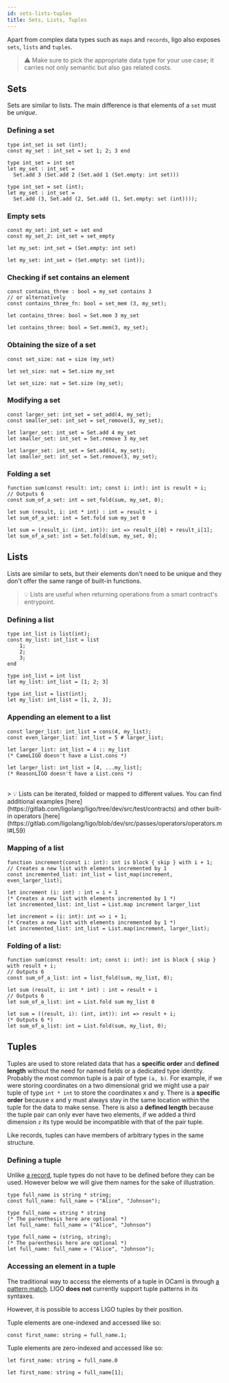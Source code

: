 ```yaml
---
id: sets-lists-tuples
title: Sets, Lists, Tuples
---
```


Apart from complex data types such as `maps` and `records`, ligo also
exposes `sets`, `lists` and `tuples`.

> ⚠️ Make sure to pick the appropriate data type for your use case; it carries not only semantic but also gas related costs.

## Sets

Sets are similar to lists. The main difference is that elements of a
`set` must be *unique*.

### Defining a set

<!--DOCUSAURUS_CODE_TABS-->
<!--Pascaligo-->
```pascaligo group=a
type int_set is set (int);
const my_set : int_set = set 1; 2; 3 end
```

<!--CameLIGO-->
```cameligo group=a
type int_set = int set
let my_set : int_set =
  Set.add 3 (Set.add 2 (Set.add 1 (Set.empty: int set)))
```

<!--ReasonLIGO-->
```reasonligo group=a
type int_set = set (int);
let my_set : int_set =
  Set.add (3, Set.add (2, Set.add (1, Set.empty: set (int))));
```

<!--END_DOCUSAURUS_CODE_TABS-->

### Empty sets

<!--DOCUSAURUS_CODE_TABS-->
<!--Pascaligo-->
```pascaligo group=a
const my_set: int_set = set end
const my_set_2: int_set = set_empty
```
<!--CameLIGO-->
```cameligo group=a
let my_set: int_set = (Set.empty: int set)
```
<!--ReasonLIGO-->
```reasonligo group=a
let my_set: int_set = (Set.empty: set (int));
```
<!--END_DOCUSAURUS_CODE_TABS-->

### Checking if set contains an element

<!--DOCUSAURUS_CODE_TABS-->
<!--Pascaligo-->
```pascaligo group=a
const contains_three : bool = my_set contains 3
// or alternatively
const contains_three_fn: bool = set_mem (3, my_set);
```

<!--CameLIGO-->
```cameligo group=a
let contains_three: bool = Set.mem 3 my_set
```
<!--ReasonLIGO-->
```reasonligo group=a
let contains_three: bool = Set.mem(3, my_set);
```

<!--END_DOCUSAURUS_CODE_TABS-->


### Obtaining the size of a set
<!--DOCUSAURUS_CODE_TABS-->
<!--Pascaligo-->
```pascaligo group=a
const set_size: nat = size (my_set)
```

<!--CameLIGO-->
```cameligo group=a
let set_size: nat = Set.size my_set
```

<!--ReasonLIGO-->
```reasonligo group=a
let set_size: nat = Set.size (my_set);
```

<!--END_DOCUSAURUS_CODE_TABS-->


### Modifying a set
<!--DOCUSAURUS_CODE_TABS-->
<!--Pascaligo-->
```pascaligo group=a
const larger_set: int_set = set_add(4, my_set);
const smaller_set: int_set = set_remove(3, my_set);
```

<!--CameLIGO-->

```cameligo group=a
let larger_set: int_set = Set.add 4 my_set
let smaller_set: int_set = Set.remove 3 my_set
```

<!--ReasonLIGO-->

```reasonligo group=a
let larger_set: int_set = Set.add(4, my_set);
let smaller_set: int_set = Set.remove(3, my_set);
```

<!--END_DOCUSAURUS_CODE_TABS-->


### Folding a set
<!--DOCUSAURUS_CODE_TABS-->
<!--Pascaligo-->
```pascaligo group=a
function sum(const result: int; const i: int): int is result + i;
// Outputs 6
const sum_of_a_set: int = set_fold(sum, my_set, 0);
```

<!--CameLIGO-->
```cameligo group=a
let sum (result, i: int * int) : int = result + i
let sum_of_a_set: int = Set.fold sum my_set 0
```

<!--ReasonLIGO-->
```reasonligo group=a
let sum = (result_i: (int, int)): int => result_i[0] + result_i[1];
let sum_of_a_set: int = Set.fold(sum, my_set, 0);
```
<!--END_DOCUSAURUS_CODE_TABS-->

## Lists

Lists are similar to sets, but their elements don't need to be unique and they don't offer the same range of built-in functions.

> 💡 Lists are useful when returning operations from a smart contract's entrypoint.

### Defining a list

<!--DOCUSAURUS_CODE_TABS-->
<!--Pascaligo-->
```pascaligo group=b
type int_list is list(int);
const my_list: int_list = list
    1;
    2;
    3;
end
```

<!--CameLIGO-->
```cameligo group=b
type int_list = int list
let my_list: int_list = [1; 2; 3]
```

<!--ReasonLIGO-->
```reasonligo group=b
type int_list = list(int);
let my_list: int_list = [1, 2, 3];
```

<!--END_DOCUSAURUS_CODE_TABS-->


### Appending an element to a list

<!--DOCUSAURUS_CODE_TABS-->
<!--Pascaligo-->
```pascaligo group=b
const larger_list: int_list = cons(4, my_list);
const even_larger_list: int_list = 5 # larger_list;
```

<!--CameLIGO-->
```cameligo group=b
let larger_list: int_list = 4 :: my_list
(* CameLIGO doesn't have a List.cons *)
```

<!--ReasonLIGO-->
```reasonligo group=b
let larger_list: int_list = [4, ...my_list];
(* ReasonLIGO doesn't have a List.cons *)
```

<!--END_DOCUSAURUS_CODE_TABS-->

<br/>
> 💡 Lists can be iterated, folded or mapped to different values. You can find additional examples [here](https://gitlab.com/ligolang/ligo/tree/dev/src/test/contracts) and other built-in operators [here](https://gitlab.com/ligolang/ligo/blob/dev/src/passes/operators/operators.ml#L59)

### Mapping of a list

<!--DOCUSAURUS_CODE_TABS-->
<!--Pascaligo-->
```pascaligo group=b
function increment(const i: int): int is block { skip } with i + 1;
// Creates a new list with elements incremented by 1
const incremented_list: int_list = list_map(increment, even_larger_list);
```

<!--CameLIGO-->

```cameligo group=b
let increment (i: int) : int = i + 1
(* Creates a new list with elements incremented by 1 *)
let incremented_list: int_list = List.map increment larger_list
```


<!--ReasonLIGO-->

```reasonligo group=b
let increment = (i: int): int => i + 1;
(* Creates a new list with elements incremented by 1 *)
let incremented_list: int_list = List.map(increment, larger_list);
```

<!--END_DOCUSAURUS_CODE_TABS-->


### Folding of a list:
<!--DOCUSAURUS_CODE_TABS-->
<!--Pascaligo-->
```pascaligo group=b
function sum(const result: int; const i: int): int is block { skip } with result + i;
// Outputs 6
const sum_of_a_list: int = list_fold(sum, my_list, 0);
```

<!--CameLIGO-->

```cameligo group=b
let sum (result, i: int * int) : int = result + i
// Outputs 6
let sum_of_a_list: int = List.fold sum my_list 0
```

<!--ReasonLIGO-->

```reasonligo group=b
let sum = ((result, i): (int, int)): int => result + i;
(* Outputs 6 *)
let sum_of_a_list: int = List.fold(sum, my_list, 0);
```

<!--END_DOCUSAURUS_CODE_TABS-->


## Tuples

Tuples are used to store related data that has a **specific order** and **defined
length** without the need for named fields or a dedicated type identity. Probably
the most common tuple is a pair of type `(a, b)`. For example, if we were storing
coordinates on a two dimensional grid we might use a pair tuple of type `int * int`
to store the coordinates x and y. There is a **specific order** because x and y must
always stay in the same location within the tuple for the data to make sense. There is
also a **defined length** because the tuple pair can only ever have two elements,
if we added a third dimension `z` its type would be incompatible with that of the
pair tuple.

Like records, tuples can have members of arbitrary types in the same structure.

### Defining a tuple

Unlike [a record](language-basics/maps-records.md), tuple types do not have to be
defined before they can be used. However below we will give them names for the
sake of illustration.

<!--DOCUSAURUS_CODE_TABS-->

<!--Pascaligo-->
```pascaligo group=c
type full_name is string * string;
const full_name: full_name = ("Alice", "Johnson");
```

<!--CameLIGO-->
```cameligo group=c
type full_name = string * string
(* The parenthesis here are optional *)
let full_name: full_name = ("Alice", "Johnson")
```

<!--ReasonLIGO-->
```reasonligo group=c
type full_name = (string, string);
(* The parenthesis here are optional *)
let full_name: full_name = ("Alice", "Johnson");
```

<!--END_DOCUSAURUS_CODE_TABS-->


### Accessing an element in a tuple

The traditional way to access the elements of a tuple in OCaml is through
[a pattern match](language-basics/unit-option-pattern-matching.md). LIGO **does
not** currently support tuple patterns in its syntaxes.

However, it is possible to access LIGO tuples by their position.

<!--DOCUSAURUS_CODE_TABS-->

<!--Pascaligo-->

Tuple elements are one-indexed and accessed like so:

```pascaligo group=c
const first_name: string = full_name.1;
```

<!--Cameligo-->

Tuple elements are zero-indexed and accessed like so:

```cameligo group=c
let first_name: string = full_name.0
```

<!--ReasonLIGO-->
```reasonligo group=c
let first_name: string = full_name[1];
```

<!--END_DOCUSAURUS_CODE_TABS-->
